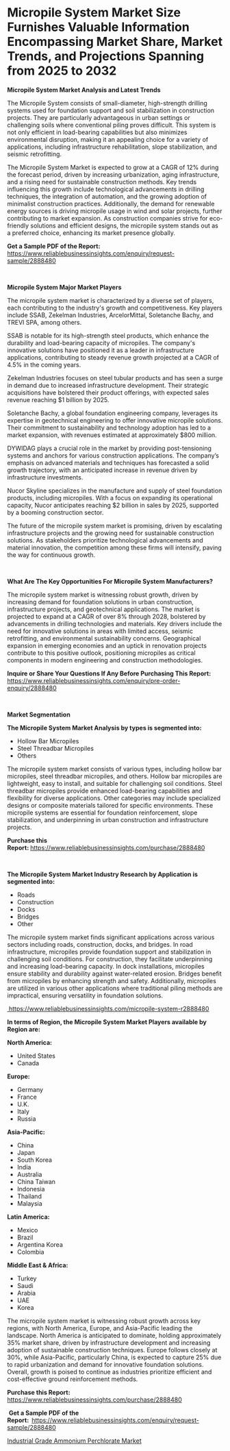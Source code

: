 <p><h1>Micropile System Market Size Furnishes Valuable Information Encompassing Market Share, Market Trends, and Projections Spanning from 2025 to 2032</h1></p><p><strong>Micropile System Market Analysis and Latest Trends</strong></p>
<p><p>The Micropile System consists of small-diameter, high-strength drilling systems used for foundation support and soil stabilization in construction projects. They are particularly advantageous in urban settings or challenging soils where conventional piling proves difficult. This system is not only efficient in load-bearing capabilities but also minimizes environmental disruption, making it an appealing choice for a variety of applications, including infrastructure rehabilitation, slope stabilization, and seismic retrofitting.</p><p>The Micropile System Market is expected to grow at a CAGR of 12% during the forecast period, driven by increasing urbanization, aging infrastructure, and a rising need for sustainable construction methods. Key trends influencing this growth include technological advancements in drilling techniques, the integration of automation, and the growing adoption of minimalist construction practices. Additionally, the demand for renewable energy sources is driving micropile usage in wind and solar projects, further contributing to market expansion. As construction companies strive for eco-friendly solutions and efficient designs, the micropile system stands out as a preferred choice, enhancing its market presence globally.</p></p>
<p><strong>Get a Sample PDF of the Report:&nbsp;</strong> <a href="https://www.reliablebusinessinsights.com/enquiry/request-sample/2888480?utm_campaign=3113&utm_medium=2&utm_source=Github&utm_content=ia&utm_term=14032025&utm_id=micropile-system">https://www.reliablebusinessinsights.com/enquiry/request-sample/2888480</a></p>
<p>&nbsp;</p>
<p><strong>Micropile System Major Market Players</strong></p>
<p><p>The micropile system market is characterized by a diverse set of players, each contributing to the industry's growth and competitiveness. Key players include SSAB, Zekelman Industries, ArcelorMittal, Soletanche Bachy, and TREVI SPA, among others.</p><p>SSAB is notable for its high-strength steel products, which enhance the durability and load-bearing capacity of micropiles. The company's innovative solutions have positioned it as a leader in infrastructure applications, contributing to steady revenue growth projected at a CAGR of 4.5% in the coming years.</p><p>Zekelman Industries focuses on steel tubular products and has seen a surge in demand due to increased infrastructure development. Their strategic acquisitions have bolstered their product offerings, with expected sales revenue reaching $1 billion by 2025.</p><p>Soletanche Bachy, a global foundation engineering company, leverages its expertise in geotechnical engineering to offer innovative micropile solutions. Their commitment to sustainability and technology adoption has led to a market expansion, with revenues estimated at approximately $800 million.</p><p>DYWIDAG plays a crucial role in the market by providing post-tensioning systems and anchors for various construction applications. The company’s emphasis on advanced materials and techniques has forecasted a solid growth trajectory, with an anticipated increase in revenue driven by infrastructure investments.</p><p>Nucor Skyline specializes in the manufacture and supply of steel foundation products, including micropiles. With a focus on expanding its operational capacity, Nucor anticipates reaching $2 billion in sales by 2025, supported by a booming construction sector.</p><p>The future of the micropile system market is promising, driven by escalating infrastructure projects and the growing need for sustainable construction solutions. As stakeholders prioritize technological advancements and material innovation, the competition among these firms will intensify, paving the way for continuous growth.</p></p>
<p>&nbsp;</p>
<p><strong>What Are The Key Opportunities For Micropile System Manufacturers?</strong></p>
<p><p>The micropile system market is witnessing robust growth, driven by increasing demand for foundation solutions in urban construction, infrastructure projects, and geotechnical applications. The market is projected to expand at a CAGR of over 8% through 2028, bolstered by advancements in drilling technologies and materials. Key drivers include the need for innovative solutions in areas with limited access, seismic retrofitting, and environmental sustainability concerns. Geographical expansion in emerging economies and an uptick in renovation projects contribute to this positive outlook, positioning micropiles as critical components in modern engineering and construction methodologies.</p></p>
<p><strong>Inquire or Share Your Questions If Any Before Purchasing This Report:</strong> <a href="https://www.reliablebusinessinsights.com/enquiry/pre-order-enquiry/2888480?utm_campaign=3113&utm_medium=2&utm_source=Github&utm_content=ia&utm_term=14032025&utm_id=micropile-system">https://www.reliablebusinessinsights.com/enquiry/pre-order-enquiry/2888480</a></p>
<p>&nbsp;</p>
<p><strong>Market Segmentation</strong></p>
<p><strong>The Micropile System Market Analysis by types is segmented into:</strong></p>
<p><ul><li>Hollow Bar Micropiles</li><li>Steel Threadbar Micropiles</li><li>Others</li></ul></p>
<p><p>The micropile system market consists of various types, including hollow bar micropiles, steel threadbar micropiles, and others. Hollow bar micropiles are lightweight, easy to install, and suitable for challenging soil conditions. Steel threadbar micropiles provide enhanced load-bearing capabilities and flexibility for diverse applications. Other categories may include specialized designs or composite materials tailored for specific environments. These micropile systems are essential for foundation reinforcement, slope stabilization, and underpinning in urban construction and infrastructure projects.</p></p>
<p><strong>Purchase this Report:&nbsp;</strong><a href="https://www.reliablebusinessinsights.com/purchase/2888480?utm_campaign=3113&utm_medium=2&utm_source=Github&utm_content=ia&utm_term=14032025&utm_id=micropile-system">https://www.reliablebusinessinsights.com/purchase/2888480</a></p>
<p>&nbsp;</p>
<p><strong>The Micropile System Market Industry Research by Application is segmented into:</strong></p>
<p><ul><li>Roads</li><li>Construction</li><li>Docks</li><li>Bridges</li><li>Other</li></ul></p>
<p><p>The micropile system market finds significant applications across various sectors including roads, construction, docks, and bridges. In road infrastructure, micropiles provide foundation support and stabilization in challenging soil conditions. For construction, they facilitate underpinning and increasing load-bearing capacity. In dock installations, micropiles ensure stability and durability against water-related erosion. Bridges benefit from micropiles by enhancing strength and safety. Additionally, micropiles are utilized in various other applications where traditional piling methods are impractical, ensuring versatility in foundation solutions.</p></p>
<p><a href="https://www.reliablebusinessinsights.com/micropile-system-r2888480?utm_campaign=3113&utm_medium=2&utm_source=Github&utm_content=ia&utm_term=14032025&utm_id=micropile-system">&nbsp;https://www.reliablebusinessinsights.com/micropile-system-r2888480</a></p>
<p><strong>In terms of Region, the Micropile System Market Players available by Region are:</strong></p>
<p>
    <p> <strong> North America: </strong>
        <ul>
            <li>United States</li>
            <li>Canada</li>
        </ul>
        </p> 
    <p> <strong> Europe: </strong>
        <ul>
            <li>Germany</li>
            <li>France</li>
            <li>U.K.</li>
            <li>Italy</li>
            <li>Russia</li>
        </ul>
        </p> 
    <p> <strong> Asia-Pacific: </strong>
        <ul>
            <li>China</li>
            <li>Japan</li>
            <li>South Korea</li>
            <li>India</li>
            <li>Australia</li>
            <li>China Taiwan</li>
            <li>Indonesia</li>
            <li>Thailand</li>
            <li>Malaysia</li>
        </ul>
        </p> 
    <p> <strong> Latin America: </strong>
        <ul>
            <li>Mexico</li>
            <li>Brazil</li>
            <li>Argentina Korea</li>
            <li>Colombia</li>
        </ul>
        </p> 
    <p> <strong> Middle East & Africa: </strong>
        <ul>
            <li>Turkey</li>
            <li>Saudi</li>
            <li>Arabia</li>
            <li>UAE</li>
            <li>Korea</li>
        </ul>
    </p>
    </p>
<p><p>The micropile system market is witnessing robust growth across key regions, with North America, Europe, and Asia-Pacific leading the landscape. North America is anticipated to dominate, holding approximately 35% market share, driven by infrastructure development and increasing adoption of sustainable construction techniques. Europe follows closely at 30%, while Asia-Pacific, particularly China, is expected to capture 25% due to rapid urbanization and demand for innovative foundation solutions. Overall, growth is poised to continue as industries prioritize efficient and cost-effective ground reinforcement methods.</p></p>
<p><strong>Purchase this Report: </strong><a href="https://www.reliablebusinessinsights.com/purchase/2888480?utm_campaign=3113&utm_medium=2&utm_source=Github&utm_content=ia&utm_term=14032025&utm_id=micropile-system">https://www.reliablebusinessinsights.com/purchase/2888480</a></p>
<p>&nbsp;<strong>Get a Sample PDF of the Report:&nbsp;&nbsp;</strong><a href="https://www.reliablebusinessinsights.com/enquiry/request-sample/2888480?utm_campaign=3113&utm_medium=2&utm_source=Github&utm_content=ia&utm_term=14032025&utm_id=micropile-system">https://www.reliablebusinessinsights.com/enquiry/request-sample/2888480</a></p>
<p><strong></strong></p>
<p><p><a href="https://github.com/kaqiewan/Market-Research-Report-List-1/blob/main/industrial-grade-ammonium-perchlorate-market.md?utm_campaign=3113&utm_medium=2&utm_source=Github&utm_content=ia&utm_term=14032025&utm_id=micropile-system">Industrial Grade Ammonium Perchlorate Market</a></p></p>